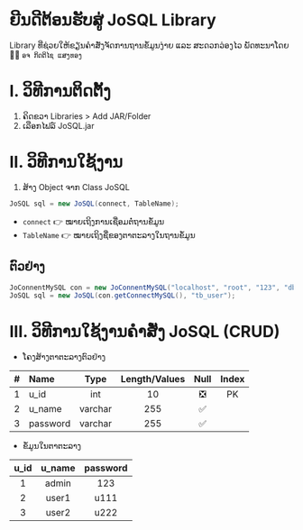 # ຍີນດີຕ້ອນຮັບສູ່ JoSQL Library 
Library ທີ່ຊ່ວຍໃຫ້ຂຽນຄຳສັ່ງຈັດການຖານຂໍ້ມູນງ່າຍ ແລະ ສະດວກວ່ອງໄວ ພັດທະນາໂດຍ :man_teacher: `ອຈ ກິດຕິໄຊ ແສງທອງ`
# I. ວິທີການຕິດຕັ້ງ
1. ຄິດຂວາ Libraries > Add JAR/Folder
2. ເລືອກໄຟລ໌ JoSQL.jar
# II. ວິທີການໃຊ້ງານ
1. ສ້າງ Object ຈາກ Class JoSQL

``` java
JoSQL sql = new JoSQL(connect, TableName);
```
* `connect` :point_right: ໝາຍເຖິງການເຊື່ອມຕໍ່ຖານຂໍ້ມູນ
* `TableName` :point_right: ໝາຍເຖິງຊື່ຂອງຕາຕະລາງໃນຖານຂໍ້ມູນ
## ຕົວຢ່າງ
```java
JoConnentMySQL con = new JoConnentMySQL("localhost", "root", "123", "db_eample");
JoSQL sql = new JoSQL(con.getConnectMySQL(), "tb_user");
 ```
# III. ວິທີການໃຊ້ງານຄຳສັ່ງ JoSQL (CRUD)
* ໂຄງສ້າງຕາຕະລາງຕົວຢ່າງ

| # | Name | Type | Length/Values | Null | Index |
| :--: | :-- | :--: | :--: | :--: | :--: |
| 1 | u_id | int | 10 | :negative_squared_cross_mark: | PK |
| 2 | u_name | varchar | 255 | :white_check_mark: |  |
| 3 | password | varchar | 255 | :white_check_mark: |  |

* ຂໍ້ມູນໃນຕາຕະລາງ

| u_id | u_name | password |
| :--: | :--: | :--: |
| 1 | admin | 123 |
| 2 | user1 | u111 |
| 3 | user2 | u222 |
